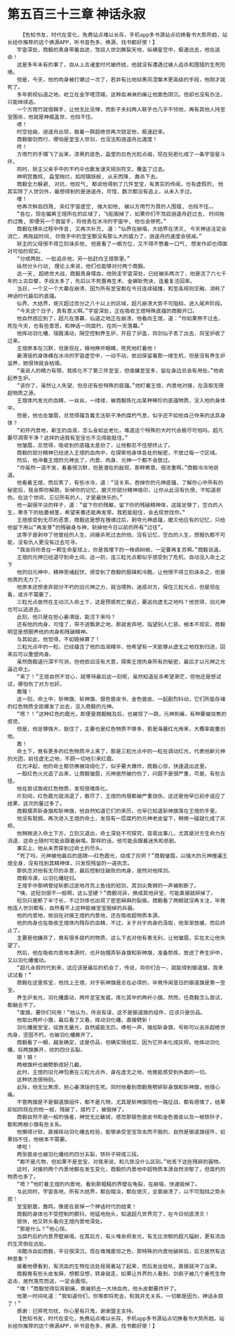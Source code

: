 # 第五百三十三章 神话永寂
        【告知书友，时代在变化，免费站点难以长存，手机app多书源站点切换看书大势所趋，站长给你推荐的这个换源APP，听书音色多、换源、找书都好使！】
       宇宙深处，商毅的真身带着血迹，驾驭人世剑撕裂天地，纵横星空中，极速远去，他在逃命！
       这是多年未有的事了，自从上古诸皇时代被终结，他就没有遭遇过被人追杀和围猎的生死险境。
       但是，今天，他的肉身被打爆过一次了，若非有比地狱黑凤涅槃术更高级的手段，他刚才就死了。
       多年俯视仙道之地，屹立在金字塔顶端，这种血淋淋的痛让他面色阴沉，但却也没有办法，只能继续逃。
       一个方雨竹就很棘手，让他无比忌惮，而影子夫妇两人联手也几乎不怵他，再有其他人持至宝围杀，他就是神威盖世，也挡不住。
       哧！
       时空扭曲，逍遥舟出现，载着一群超绝世再次锁定他，极速赶来。
       商毅御剑而行，哪怕是至宝人世剑，也没法和逍遥舟比速度！
       咚！
       方雨竹的手镯飞了出来，漆黑的底色，晶莹的白色光粒点缀，现在宛若化成了一条宇宙星斗环。
       同时，妖主父亲手中的不朽伞也散发漫天规则符文，覆盖了过去。
       神明宫轰鸣, 晶莹绚烂，如同镇妖般, 从天而降, 轰杀下去。
       商毅全力躲避, 对抗，他叹气, 都说他得到了几件至宝，有真实的传闻，也有虚假的, 他其实除了人世剑外，最想得到的是逍遥舟，可惜，数次都没有追上，从未入手过。
       噗！
       他再次鲜血四溅, 染红宇宙虚空, 强大如他, 被以方雨竹为首的人围猎, 也挡不住。。
       “各位，现在偏离王煊所在的区域了，飞船毁掉了，如果你们不驾驭逍遥舟赶过去, 时间拖的过晚, 即便另一个我留手，将他丢在冰冷的宇宙中, 他也会惨死。”
       商毅在搏杀过程中传音, 又再次补充, 道：“仙界在崩塌，大结界在溃灭, 今天神话注定会消亡，再拖延时间, 你我手中的至宝都没有那么大的威力了，逍遥舟的速度会锐减。”
       妖主的父母恨不得立刻诛杀他, 但是看了一眼方位，又不得不憋着一口气, 想发作却也得面对可怕的现实。
       “分成两批，一批追杀他，另一批赶向王煊那里。”
       纵然分头行动, 理论上来说，他们也能够对付两个商毅。
       这一天, 超绝世大战，商毅真身喋血，他败走宇宙深处，已经被杀两次了，他是活了六七千年的上古巨擘，手段太多了，先后以不死蚕再生术、金蝉斩壳诀，连着复活回来。
       当日，一个又一个大幕在崩溃，因为所有至宝都在今日连续碰撞，和至高规则交融，消耗了神话时代最后的底蕴。
       仙界、大结界，熄灭超过百分之八十以上的区域，超凡崩溃大势不可阻挡，进入尾声阶段。
       “今天这个日子，真有意义啊。”宇宙深处，正在吸收王煊特殊底蕴的商毅开口。
       他自然感应到了，超凡在落幕，仙道之地正在崩溃，他看向王煊，道：“你如果熬不过去，死在今天，也有些意思，和神话一同腐朽，在同一天落幕。”
       他挥动羽化幡，瑞霞涌动，隔空控制养生炉，开启了炉盖，将剑仙子丢了出去，将宝炉收了过来。
       王煊原本在沉默，但是现在，倏地睁开眼睛，死死地盯着他！
       姜清瑶的身体横在冰冷的宇宙虚空中，一动不动，依旧保留着那一缕生机，但是没有养生炉滋养，她很快就会枯竭。
       “虽说人的精力有限，我炼化不了第三件至宝，但谁嫌至宝多，留在身边总会有用处。”他收起养生炉。
       “该你了，虽然让人失望，但总还有些特殊的底蕴。”他盯着王煊，内景地对接，在汲取无限超物质之源。
       王煊体内发光的血精，一丝丝，一缕缕，被商毅炼化出某种稀珍的底蕴物质，没入他的身体中。
       但是，他也在皱眉，总觉得蕴含着无法斩干净的腐朽气息，似乎还不如他自己夺来的这具身体？
       “初开内景地，新生的血液，怎么会如此老化，难道这个特殊的大时代会极尽可怕吗，超凡要尽凋零干净？这样的话我有至宝也不见得能抵住。”
       他皱眉，总觉得，吸收到的底蕴太差劲了，让他都忍不住想终止了。
       商毅的部分精神已经进入王煊的血肉中，在探索他身体各处的秘密，不放过每一寸区域。
       然后，他冲着王煊的元神去了，内景、肉身、元神一个都不会放过。
       “你虽然一语不发，看着很沉默，但是潜在的敌视，那种寒意，很浓重啊。”商毅冷冷地说道。
       他看着王煊，而后笑了，有些冰冷，道：“没关系，吞掉你的元神底蕴，了解你心中所有的秘密后，我会帮你解脱。斩掉你的记忆，磨灭你部分精神烙印，让你从此没有仇恨，不知道悲伤。在这个世间，忘记所有的人，才是最快乐的。”
       他一副很平淡的样子，道：“留下你的残躯，留下你的残破精神体，这就足够了，空白的人生，寒冬下的枯萎根茎，希望来春还能再发芽。我若能挺住，会去现世找你。”
       王煊感受到无尽的恶意，商毅这是想在搜魂过后，剥夺元神底蕴，磨灭他应有的记忆，只给他留下用以“再发芽”的残破身与神，斩掉他今日以前的所有“过往”。
       这等于是剥夺了他曾经的人生，间接杀死过去的他，没有记忆，空白的人生，想报仇都不可能，没有仇人更没有过去可寻。
       “我会将你丢在一颗生命星球上，你是我埋下的一株病树根，一定要再复苏啊。”商毅说道。
       王煊的元神已经退守到命土间，这一刻，连三粒光点都似乎感受到了危机，自动没入命土之下
       他的旧元神中，精神思绪起伏，感受到了商毅的狠辣和冷酷，让他恨不得立刻诛杀之，但是他真的无力了。
       他原本还想舍弃部分不朽的旧元神之力，就当喂狗，迷惑对方，保住三粒光点，但是现在看，或许不需要了。
       三粒光点居然在主动沉入命土下，这是预感死亡接近，要逃向虚无之地吗？他觉得，旧元神也可以逃进去。
       此刻，他只是在担心姜清瑶，能活下来吗？
       还有他的肉身，可惜了，带不进飘渺之地，那就舍弃吧，指望别人仁慈，根本不现实，商毅明显是想圈养他的肉身和残破精神。
       与其如此，他觉得，不如毁掉算了！
       三粒光点中的一粒，已经蕴含了他的血液精华，他希望有一天能够从虚无之地找到归途，回来后可以重塑肉身。
       虽然商毅道行深不可测，但他依旧没有大意，探索王煊肉身所有的秘密，最后才以元神之光逼近命土。
       “来了！”王煊自然不甘心，就等待最后这一刻呢，虽然知道反杀希望渺茫，但他还是想试试，哪怕伤了对方也好。
       轰隆！
       这一刻，命土中，斩神旗、斩神旗、银色兽皮书、金色兽皮、一起剧烈抖动，它们所能存储的红色物质全部爆发了出去，没入商毅的元神。
       “嗯？！”这种红色的霞光，即便是商毅触及后，也被惊了一跳，元神刺痛，有种要被烧焦的感觉。
       但是，他足够强大，抵住了，主要也是红色物质不够多，若是海量红光用来，大概率能重创他。
       轰！
       命土下，竟有更多的红色物质冲上来了，那是三粒光点中的一粒在调动红光，代表他新元神的光团，前往虚无之地，不顾一切地引来红霞。
       红光冲起，他的命土都仿佛被烧熔化了，似乎要大爆炸，商毅心惊，快速退出这里。
       一股红色火光追了出来，让商毅皱眉，元神居然被灼伤了，问题不是很严重，可是，有些古怪。
       他在尝试吸收红色物质，发现很难炼化。
       片刻间，红色霞光就消退了，散尽了，王煊的肉很都被严重烧伤，这还是他早已初步适应了结果，这次的量过多了。
       商毅摆弄斩身旗和斩神旗，他自然知道它们的来历，也早已知道斩神旗落在王煊的手里。
       他没有耽搁，再次进入王煊的命土，发现有一层腐朽的元神老皮留下，稍微一碰就化成了灰烬。
       他稍微进入命土下方，立刻又退出，命土深处不可探究，容易出事儿，尤其是对方生命力在消退，这命土随时可能会跟着崩塌，那样的话，他可能会跟着迷失和悲剧。
       事实上，他从未贯穿到过命土的尽头。
       “死了吗，元神被他最后的底牌——红色霞光，烧成了灰烬？”商毅皱眉，以强大的元神搜遍王煊全身，没有找到其精神体，只发现残留的一道执念。
       那执念对他有无尽的杀意，最后控制住破败的肉身，居然对他挥剑。
       商毅冷漠，以羽化幡轻扫。
       王煊手中那柄曾经斩断过逝地月亮上鱼线的短剑，其剑尖竟锵的一声被削断了。
       “咦，这短剑很不一般啊，这么坚硬？”商毅诧异，换成其他异宝，可能直接就碎掉了。
       短剑只是断了半寸长，不过剑体也出现了密密麻麻的裂痕。商毅看了两眼就没再关注，毕竟他连人世剑都有，自然看不上这种能被至宝毁掉的兵器。
       他的内景地，依旧在对接王煊的内景地，还在吸收超物质本源。
       他的肉身也在吸收王煊体内残存的血精，不过，关于对于肉身的汲取，他渐渐放缓，而后终止了。
       主要是他嫌弃了，竟有很多腐朽的物质，这么下去对他有害无利，让他皱眉，实在太让他失望了。
       然后，他在吸收内景地本源时，也开始摆弄斩身旗和斩神旗，准备祭炼，放进了养生炉中，又以羽化幡催动。
       “超凡永寂时代到来，这应该是最后的机会了，传说，将你们合一，就能得到御道旗，我来试试看！”
       商毅在这里炼宝，他找上王煊，对于斩神旗是志在必得的，毕竟传闻昔日的御道旗是第一至宝。
       养生炉发光，羽化幡震动，两件至宝发威，炼化其中的两杆小旗。然而，任商毅怎么尝试，都融合不了。
       “废旗，要你们何用！”他认为，传说有误，这不是御道旗的组件，应该只是仿品。
       他取出两杆小旗，最后看了又看，挥动羽化幡，直接劈斩！
       羽化幡是至宝，绽放无量光，自然威能无匹。哧啦一声，强如斩身旗，号称可以击杀超绝世肉身，坚固不朽，也被羽化幡撕开了。
       商毅看了一眼，越发确定，这是仿品，但确实很结实，因为它并未化成灰烬。他挥动羽化幡，将两旗撕开，绞的四分五裂。
       锵！锵！
       两根旗杆也被劈断成好几截。
       此时，王煊的旧元神包裹在三粒光点外，身在虚无之地，他竟能感受到外面的一切。
       这种状态很特别。
       此际，他无比焦虑，担心姜清瑶的生死。同时他看到商毅竟劈碎斩身旗和斩神旗，他很心痛。
       不管两旗是不是御道旗组件，都不是凡物，尤其是斩神旗陪他一路征战，都有感情了，结果却如同现在的他一般，残破了，腐朽了，被毁掉了。
       商毅自然不是一般的强者，神觉无比敏锐，感觉那银色兽皮书和金色兽皮以及一根铁钎子，都和两根小旗有些关系。
       他懒得计较，直接挥动羽化幡去检验，能够承受至宝攻击而不毁的，自然是御道旗组件，如果挡不住，他根本不需要。
       哧啦！
       两张兽皮也被羽化幡绞的四分五裂，铁钎子碎成三段。
       “都不是凡物，但如果不是至宝，对我来说，和凡铁没什么区别。”他丢下这些残碎的器物。
       这时，对接的两个内景地都在发生变化，商毅的内景地中超物质本源自然浓郁了，但腐朽的物质也多了。
       “嗯？”他盯着王煊的内景地，看到那粗糙的界壁在龟裂，在崩塌，快速毁掉了。
       与此同时，宇宙各地，所有大结界，都在暗淡，都在熄灭，全面崩溃了，以不可阻挡之势永寂！
       至宝剧震，轰鸣，像是在哀悼一个神话时代的结束！
       商毅的身体也不受控制的颤抖，他猛地抬头，知道超凡世界完了，在今日彻底溃灭！
       很快，他又转头看向王煊内景地深处。
       “那是什么？”他心惊。
       当腐朽后的内景界壁崩塌，在其后方，有火堆余烬发光，有无比浓郁的超凡辐射，更有流血的生灵倒在远处。
       冷酷冷血如商毅，平日很深沉，现在难掩震惊之色，那特殊的内景地破碎后，后方居然有这种景象？
       接着他便看到，有流血的生物在远处摇晃着站了起来，而后发出低吼，直接就冲了出来。
       商毅竟有些头皮发麻，想都没想，转身就走，如果让外界的人看到，剑疯子被几个垂死生物追击，居然落荒而逃，一定会震惊。
       “噗！”商毅觉得后背剧痛，竟被抓去一大块血肉，他头皮都要炸开了。
       他第一时间吼道：“我知道你们，你等即将死去，和我并无关系，一切都是因为，神话永寂了！”
       感谢：已猝死勿扰、你心里有只鬼，谢谢盟主支持。
       【告知书友，时代在变化，免费站点难以长存，手机app多书源站点切换看书大势所趋，站长给你推荐的这个换源APP，听书音色多、换源、找书都好使！】